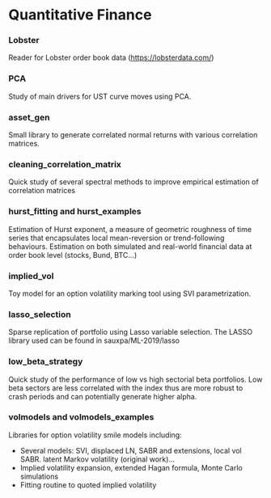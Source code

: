 # Quantitative Finance

### Lobster 
Reader for Lobster order book data (https://lobsterdata.com/)

### PCA
Study of main drivers for UST curve moves using PCA.

### asset_gen
Small library to generate correlated normal returns with various correlation matrices.

### cleaning_correlation_matrix
Quick study of several spectral methods to improve empirical estimation of correlation matrices

### hurst_fitting and hurst_examples
Estimation of Hurst exponent, a measure of geometric roughness of time series that encapsulates local mean-reversion or trend-following behaviours. Estimation on both simulated and real-world financial data at order book level (stocks, Bund, BTC...)

### implied_vol
Toy model for an option volatility marking tool using SVI parametrization.

### lasso_selection
Sparse replication of portfolio using Lasso variable selection. The LASSO library used can be found in sauxpa/ML-2019/lasso

### low_beta_strategy
Quick study of the performance of low vs high sectorial beta portfolios. Low beta sectors are less correlated with the index thus are more robust to crash periods and can potentially generate higher alpha.

### volmodels and volmodels_examples
Libraries for option volatility smile models including:
* Several models: SVI, displaced LN, SABR and extensions, local vol SABR. latent Markov volatility (original work)...
* Implied volatility expansion, extended Hagan formula, Monte Carlo simulations
* Fitting routine to quoted implied volatility
